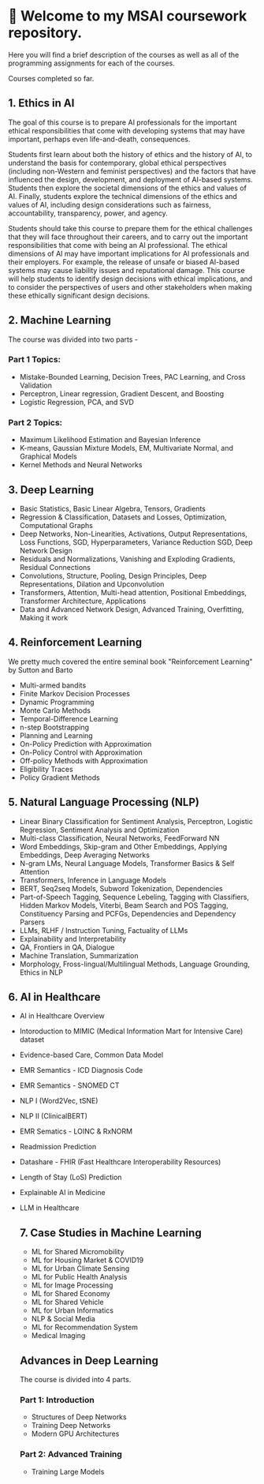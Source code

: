 # 👏 Welcome to my MSAI coursework repository. 

Here you will find a brief description of the courses as well as all of the programming assignments for each of the courses.

Courses completed so far.
## 1. Ethics in AI
The goal of this course is to prepare AI professionals for the important ethical responsibilities that come with developing systems that may have important, perhaps even life-and-death, consequences.

Students first learn about both the history of ethics and the history of AI, to understand the basis for contemporary, global ethical perspectives (including non-Western and feminist perspectives) and the factors that have influenced the design, development, and deployment of AI-based systems. Students then explore the societal dimensions of the ethics and values of AI. Finally,
students explore the technical dimensions of the ethics and values of AI, including design considerations such as fairness, accountability, transparency, power, and agency.

Students should take this course to prepare them for the ethical challenges that they will face throughout their careers, and to carry out the important responsibilities that come with being an AI professional. The ethical dimensions of AI may have important implications for AI professionals and their employers. For example, the release of unsafe or biased AI-based systems
may cause liability issues and reputational damage. This course will help students to identify design decisions with ethical implications, and to consider the perspectives of users and other stakeholders when making these ethically significant design decisions. 

## 2. Machine Learning
The course was divided into two parts - 

### Part 1 Topics:

- Mistake-Bounded Learning, Decision Trees, PAC Learning, and Cross Validation
- Perceptron, Linear regression, Gradient Descent, and Boosting
- Logistic Regression, PCA, and SVD

### Part 2 Topics:

- Maximum Likelihood Estimation and Bayesian Inference
- K-means, Gaussian Mixture Models, EM, Multivariate Normal, and Graphical Models
- Kernel Methods and Neural Networks

## 3. Deep Learning
- Basic Statistics, Basic Linear Algebra, Tensors, Gradients
- Regression & Classification, Datasets and Losses, Optimization, Computational Graphs
- Deep Networks, Non-Linearities, Activations, Output Representations, Loss Functions, SGD, Hyperparameters, Variance Reduction SGD, Deep Network Design
- Residuals and Normalizations, Vanishing and Exploding Gradients, Residual Connections
- Convolutions, Structure, Pooling, Design Principles, Deep Representations, Dilation and Upconvolution
- Transformers, Attention, Multi-head attention, Positional Embeddings, Transformer Architecture, Applications
- Data and Advanced Network Design, Advanced Training, Overfitting, Making it work

## 4. Reinforcement Learning
We pretty much covered the entire seminal book "Reinforcement Learning" by Sutton and Barto
- Multi-armed bandits
- Finite Markov Decision Processes
- Dynamic Programming
- Monte Carlo Methods
- Temporal-Difference Learning
- n-step Bootstrapping
- Planning and Learning
- On-Policy Prediction with Approximation
- On-Policy Control with Approximation
- Off-policy Methods with Approximation
- Eligibility Traces
- Policy Gradient Methods

## 5. Natural Language Processing (NLP)
- Linear Binary Classification for Sentiment Analysis, Perceptron, Logistic Regression, Sentiment Analysis and Optimization
- Multi-class Classification, Neural Networks, FeedForward NN
- Word Embeddings, Skip-gram and Other Embeddings, Applying Embeddings, Deep Averaging Networks
- N-gram LMs, Neural Language Models, Transformer Basics & Self Attention
- Transformers, Inference in Language Models
- BERT, Seq2seq Models, Subword Tokenization, Dependencies
- Part-of-Speech Tagging, Sequence Lebeling, Tagging with Classifiers, Hidden Markov Models, Viterbi, Beam Search and POS Tagging, Constituency Parsing and PCFGs, Dependencies and Dependency Parsers
- LLMs, RLHF / Instruction Tuning, Factuality of LLMs
- Explainability and Interpretability
- QA, Frontiers in QA, Dialogue
- Machine Translation, Summarization
- Morphology, Fross-lingual/Multilingual Methods, Language Grounding, Ethics in NLP

## 6. AI in Healthcare
- AI in Healthcare Overview
- Intoroduction to MIMIC (Medical Information Mart for Intensive Care) dataset
- Evidence-based Care, Common Data Model
- EMR Semantics - ICD Diagnosis Code
- EMR Semantics - SNOMED CT
- NLP I (Word2Vec, tSNE)
- NLP II (ClinicalBERT)
- EMR Sematics - LOINC & RxNORM
- Readmission Prediction
- Datashare - FHIR (Fast Healthcare Interoperability Resources)
- Length of Stay (LoS) Prediction
- Explainable AI in Medicine
- LLM in Healthcare

  ## 7. Case Studies in Machine Learning
  - ML for Shared Micromobility
  - ML for Housing Market & COVID19
  - ML for Urban Climate Sensing
  - ML for Public Health Analysis
  - ML for Image Processing
  - ML for Shared Economy
  - ML for Shared Vehicle
  - ML for Urban Informatics
  - NLP & Social Media
  - ML for Recommendation System
  - Medical Imaging
 
  ## Advances in Deep Learning
  The course is divided into 4 parts.

  ### Part 1: Introduction
  - Structures of Deep Networks
  - Training Deep Networks
  - Modern GPU Architectures
 
  ### Part 2: Advanced Training
  - Training Large Models

